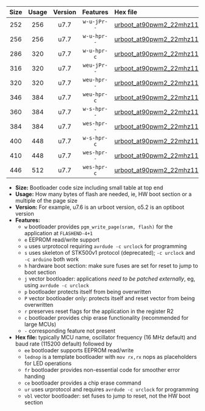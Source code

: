 |Size|Usage|Version|Features|Hex file|
|:-:|:-:|:-:|:-:|:--|
|252|256|u7.7|`w-u-jPr--`|[urboot_at90pwm2_22mhz1184_460800bps_lednop_ur_vbl.hex](https://raw.githubusercontent.com/stefanrueger/urboot.hex/main/mcus/at90pwm2/fcpu_22mhz1184/460800_bps/urboot_at90pwm2_22mhz1184_460800bps_lednop_ur_vbl.hex)|
|256|256|u7.7|`w-u-hpr--`|[urboot_at90pwm2_22mhz1184_460800bps_lednop_fr_ur.hex](https://raw.githubusercontent.com/stefanrueger/urboot.hex/main/mcus/at90pwm2/fcpu_22mhz1184/460800_bps/urboot_at90pwm2_22mhz1184_460800bps_lednop_fr_ur.hex)|
|286|320|u7.7|`w-u-hpr-c`|[urboot_at90pwm2_22mhz1184_460800bps_lednop_fr_ce_ur.hex](https://raw.githubusercontent.com/stefanrueger/urboot.hex/main/mcus/at90pwm2/fcpu_22mhz1184/460800_bps/urboot_at90pwm2_22mhz1184_460800bps_lednop_fr_ce_ur.hex)|
|316|320|u7.7|`weu-jPr--`|[urboot_at90pwm2_22mhz1184_460800bps_ee_lednop_ur_vbl.hex](https://raw.githubusercontent.com/stefanrueger/urboot.hex/main/mcus/at90pwm2/fcpu_22mhz1184/460800_bps/urboot_at90pwm2_22mhz1184_460800bps_ee_lednop_ur_vbl.hex)|
|320|320|u7.7|`weu-hpr--`|[urboot_at90pwm2_22mhz1184_460800bps_ee_lednop_fr_ur.hex](https://raw.githubusercontent.com/stefanrueger/urboot.hex/main/mcus/at90pwm2/fcpu_22mhz1184/460800_bps/urboot_at90pwm2_22mhz1184_460800bps_ee_lednop_fr_ur.hex)|
|346|384|u7.7|`weu-hpr-c`|[urboot_at90pwm2_22mhz1184_460800bps_ee_lednop_fr_ce_ur.hex](https://raw.githubusercontent.com/stefanrueger/urboot.hex/main/mcus/at90pwm2/fcpu_22mhz1184/460800_bps/urboot_at90pwm2_22mhz1184_460800bps_ee_lednop_fr_ce_ur.hex)|
|360|384|u7.7|`w-s-hpr--`|[urboot_at90pwm2_22mhz1184_460800bps_lednop_fr.hex](https://raw.githubusercontent.com/stefanrueger/urboot.hex/main/mcus/at90pwm2/fcpu_22mhz1184/460800_bps/urboot_at90pwm2_22mhz1184_460800bps_lednop_fr.hex)|
|384|384|u7.7|`wes-hpr--`|[urboot_at90pwm2_22mhz1184_460800bps_ee.hex](https://raw.githubusercontent.com/stefanrueger/urboot.hex/main/mcus/at90pwm2/fcpu_22mhz1184/460800_bps/urboot_at90pwm2_22mhz1184_460800bps_ee.hex)|
|400|448|u7.7|`w-s-hpr-c`|[urboot_at90pwm2_22mhz1184_460800bps_lednop_fr_ce.hex](https://raw.githubusercontent.com/stefanrueger/urboot.hex/main/mcus/at90pwm2/fcpu_22mhz1184/460800_bps/urboot_at90pwm2_22mhz1184_460800bps_lednop_fr_ce.hex)|
|410|448|u7.7|`wes-hpr--`|[urboot_at90pwm2_22mhz1184_460800bps_ee_lednop_fr.hex](https://raw.githubusercontent.com/stefanrueger/urboot.hex/main/mcus/at90pwm2/fcpu_22mhz1184/460800_bps/urboot_at90pwm2_22mhz1184_460800bps_ee_lednop_fr.hex)|
|446|512|u7.7|`wes-hpr-c`|[urboot_at90pwm2_22mhz1184_460800bps_ee_lednop_fr_ce.hex](https://raw.githubusercontent.com/stefanrueger/urboot.hex/main/mcus/at90pwm2/fcpu_22mhz1184/460800_bps/urboot_at90pwm2_22mhz1184_460800bps_ee_lednop_fr_ce.hex)|

- **Size:** Bootloader code size including small table at top end
- **Usage:** How many bytes of flash are needed, ie, HW boot section or a multiple of the page size
- **Version:** For example, u7.6 is an urboot version, o5.2 is an optiboot version
- **Features:**
  + `w` bootloader provides `pgm_write_page(sram, flash)` for the application at `FLASHEND-4+1`
  + `e` EEPROM read/write support
  + `u` uses urprotocol requiring `avrdude -c urclock` for programming
  + `s` uses skeleton of STK500v1 protocol (deprecated); `-c urclock` and `-c arduino` both work
  + `h` hardware boot section: make sure fuses are set for reset to jump to boot section
  + `j` vector bootloader: applications *need to be patched externally*, eg, using `avrdude -c urclock`
  + `p` bootloader protects itself from being overwritten
  + `P` vector bootloader only: protects itself and reset vector from being overwritten
  + `r` preserves reset flags for the application in the register R2
  + `c` bootloader provides chip erase functionality (recommended for large MCUs)
  + `-` corresponding feature not present
- **Hex file:** typically MCU name, oscillator frequency (16 MHz default) and baud rate (115200 default) followed by
  + `ee` bootloader supports EEPROM read/write
  + `lednop` is a template bootloader with `mov rx,rx` nops as placeholders for LED operations
  + `fr` bootloader provides non-essential code for smoother error handing
  + `ce` bootloader provides a chip erase command
  + `ur` uses urprotocol and requires `avrdude -c urclock` for programming
  + `vbl` vector bootloader: set fuses to jump to reset, not the HW boot section
